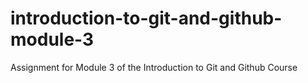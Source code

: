 # introduction-to-git-and-github-module-3
Assignment for Module 3 of the Introduction to Git and Github Course
